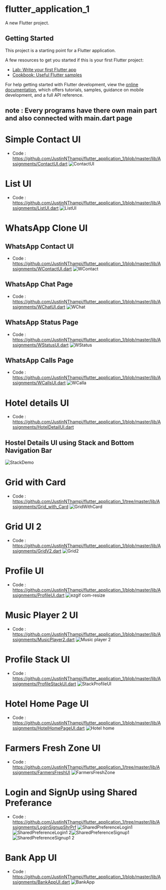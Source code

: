 # flutter_application_1

A new Flutter project.

## Getting Started

This project is a starting point for a Flutter application.

A few resources to get you started if this is your first Flutter project:

- [Lab: Write your first Flutter app](https://docs.flutter.dev/get-started/codelab)
- [Cookbook: Useful Flutter samples](https://docs.flutter.dev/cookbook)

For help getting started with Flutter development, view the
[online documentation](https://docs.flutter.dev/), which offers tutorials,
samples, guidance on mobile development, and a full API reference.

## note : Every programs have there own main part and also connected with main.dart page 

# Simple Contact UI 
  - Code : https://github.com/JustinNThampi/flutter_application_1/blob/master/lib/Assignments/ContactUI.dart
![ContactUI](https://user-images.githubusercontent.com/95224442/225706316-21e18fe6-16bc-4a46-b308-44d9498a23de.PNG)

# List UI
  - Code : https://github.com/JustinNThampi/flutter_application_1/blob/master/lib/Assignments/ListUI.dart
   ![ListUI](https://user-images.githubusercontent.com/95224442/227715563-943b571c-e333-4b9d-b302-2d490b91e232.PNG)

# WhatsApp Clone UI

## WhatsApp Contact UI
  - Code : https://github.com/JustinNThampi/flutter_application_1/blob/master/lib/Assignments/WContactUI.dart
  ![WContact](https://user-images.githubusercontent.com/95224442/225841385-97bc59ea-c7c5-4312-a70a-567a60c68a5c.PNG)

## WhatsApp Chat Page
  - Code : https://github.com/JustinNThampi/flutter_application_1/blob/master/lib/Assignments/WChatUI.dart
   ![WChat](https://user-images.githubusercontent.com/95224442/225905514-513bf5ba-b16e-4619-8aee-2048516f9bc1.PNG)

## WhatsApp Status Page
  - Code : https://github.com/JustinNThampi/flutter_application_1/blob/master/lib/Assignments/WStatusUI.dart
   ![WStatus](https://user-images.githubusercontent.com/95224442/225905772-2bcc3ecf-f2cc-44de-9c72-461151ce9e97.PNG)

## WhatsApp Calls Page
  - Code : https://github.com/JustinNThampi/flutter_application_1/blob/master/lib/Assignments/WCallsUI.dart
   ![WCalla](https://user-images.githubusercontent.com/95224442/225905991-25858f1b-e716-4c3f-918c-f39b6bb1f568.PNG)
   
# Hotel details UI 
  - Code : https://github.com/JustinNThampi/flutter_application_1/blob/master/lib/Assignments/HotelDetailUI.dart
  ## Hostel Details UI using Stack and Bottom Navigation Bar
  ![StackDemo](https://user-images.githubusercontent.com/95224442/228591291-3d90ba4d-9346-4294-a842-b391a706e35f.PNG)
  
# Grid with Card
  - Code : https://github.com/JustinNThampi/flutter_application_1/tree/master/lib/Assignments/Grid_with_Card
  ![GridWithCard](https://user-images.githubusercontent.com/95224442/229265982-4a75ad59-c424-48dc-9eb7-9f1af3b87abf.PNG)
  
# Grid UI 2
  - Code : https://github.com/JustinNThampi/flutter_application_1/blob/master/lib/Assignments/GridV2.dart
![Grid2](https://user-images.githubusercontent.com/95224442/229336790-8f27fb08-c294-434c-a36d-c78bd7b1f7bf.PNG)
  
# Profile UI
  - Code : https://github.com/JustinNThampi/flutter_application_1/blob/master/lib/Assignments/ProfileUi.dart
  ![ezgif com-resize](https://user-images.githubusercontent.com/95224442/229288641-dc290d4f-f376-4aa6-af1d-a5bff6f72810.gif)
  
# Music Player 2 UI
  - Code : https://github.com/JustinNThampi/flutter_application_1/blob/master/lib/Assignments/MusicPlayer2.dart
  ![Music player 2](https://user-images.githubusercontent.com/95224442/232308604-7f532f77-97d9-49b9-9602-c785284449cc.PNG)
  
# Profile Stack UI
  - Code : https://github.com/JustinNThampi/flutter_application_1/blob/master/lib/Assignments/ProfileStackUI.dart
  ![StackProfileUI](https://user-images.githubusercontent.com/95224442/232478308-e86a508d-5815-461e-aecf-42fc720af0be.PNG)

# Hotel Home Page UI
  - Code : https://github.com/JustinNThampi/flutter_application_1/blob/master/lib/Assignments/HotelHomePageUI.dart
  ![Hotel home](https://user-images.githubusercontent.com/95224442/232838365-2c4f36c3-a261-4e24-8770-1c9b8cdc2b73.PNG)
  
# Farmers Fresh Zone UI
  - Code : https://github.com/JustinNThampi/flutter_application_1/tree/master/lib/Assignments/FarmersFreshUI
  ![FarmersFreshZone](https://user-images.githubusercontent.com/95224442/235066929-2a49d33c-db50-4652-b661-3f0f3c56b8c8.gif)
  
# Login and SignUp using Shared Preferance
  - Code : https://github.com/JustinNThampi/flutter_application_1/tree/master/lib/Assignments/LoginSignupShrPrf
  ![SharedPreferenceLogin1](https://user-images.githubusercontent.com/95224442/235319267-188f1833-c9af-4639-929f-9006a5cb9e20.PNG)![SharedPreferenceLogin1 2](https://user-images.githubusercontent.com/95224442/235319280-7c83f350-6856-4de0-bc94-037694d28c5d.PNG)![SharedPreferenceSignup1](https://user-images.githubusercontent.com/95224442/235319308-5925b91b-9211-4e56-bdc1-5e433f42eacb.PNG)![SharedPreferenceSignup1 2](https://user-images.githubusercontent.com/95224442/235319320-48e7f960-753b-4350-9fdf-7322cbc217f8.PNG)
  
# Bank App UI
  - Code : https://github.com/JustinNThampi/flutter_application_1/blob/master/lib/Assignments/BankAppUI.dart
  ![BankApp](https://user-images.githubusercontent.com/95224442/235429984-30e58283-fec3-41ad-ad8a-a72f5ab994bc.PNG)


